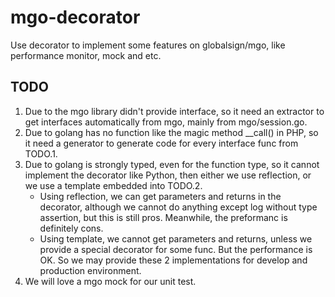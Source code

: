 # mgo-decorator
Use decorator to implement some features on globalsign/mgo, like performance monitor, mock and etc. 

## TODO
1. Due to the mgo library didn't provide interface, so it need an extractor to get interfaces automatically from mgo, mainly from mgo/session.go.
2. Due to golang has no function like the magic method __call() in PHP, so it need a generator to generate code for every interface func from TODO.1.
3. Due to golang is strongly typed, even for the function type, so it cannot implement the decorator like Python, then either we use reflection, or we use a template embedded into TODO.2.
   * Using reflection, we can get parameters and returns in the decorator, although we cannot do anything except log without type assertion, but this is still pros. Meanwhile, the preformanc is definitely cons.
   * Using template, we cannot get parameters and returns, unless we provide a special decorator for some func. But the performance is OK.
   So we may provide these 2 implementations for develop and production environment.
4. We will love a mgo mock for our unit test.
